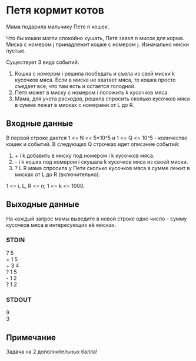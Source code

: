 # Петя кормит котов
Мама подарила мальчику Пете n кошек.  
  
Что бы кошки могли спокойно кушать, Петя завел n мисок для корма. Миска с номером j принадлежит кошке с номером j. Изначально миски пустые.  
  
Существует 3 вида событий:
1. Кошка с номером i решила пообедать и съела из свей миски k кусочков мяса. Если в миске не хватает мяса, то кошка просто съедает все, что там есть и остается голодной.
2. Петя может в миску с номером i положить k кусочков мяса.
3. Мама, для учета расходов, решила спросить сколько кусочков мяса в сумме лежат в мисках с номерами от L до R.

## Входные данные
В первой строке дается 1 <= N <= 5*10^5 и 1 <= Q <= 10^5 - количество кошек и событий. В следующих Q строчках идет описание событий:
1. \+ i k добавить в миску под номером i k кусочков мяса.
2. \- i k кошка под номером i скушала k кусочков мяса из своей миски.
3. ? L R мама спросила у Пети сколько кусочков мяса в сумме лежит в мисках от L до R (включительно).

1 <= i, L, R <= n; 1 <= k <= 1000.

## Выходные данные
На каждый запрос мамы выведите в новой строке одно число - сумму кусочков мяса в интересующих её мисках.

### STDIN
7 5  
\+ 1 5  
\+ 3 4  
? 1 5  
\- 1 2  
? 1 2

### STDOUT
9  
3

## Примечание
Задача на 2 дополнительных балла!
